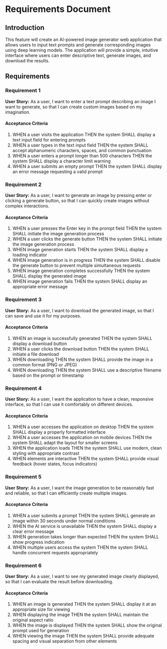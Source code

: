 # Requirements Document

## Introduction

This feature will create an AI-powered image generator web application that allows users to input text prompts and generate corresponding images using deep learning models. The application will provide a simple, intuitive interface where users can enter descriptive text, generate images, and download the results.

## Requirements

### Requirement 1

**User Story:** As a user, I want to enter a text prompt describing an image I want to generate, so that I can create custom images based on my imagination.

#### Acceptance Criteria

1. WHEN a user visits the application THEN the system SHALL display a text input field for entering prompts
2. WHEN a user types in the text input field THEN the system SHALL accept alphanumeric characters, spaces, and common punctuation
3. WHEN a user enters a prompt longer than 500 characters THEN the system SHALL display a character limit warning
4. WHEN a user submits an empty prompt THEN the system SHALL display an error message requesting a valid prompt

### Requirement 2

**User Story:** As a user, I want to generate an image by pressing enter or clicking a generate button, so that I can quickly create images without complex interactions.

#### Acceptance Criteria

1. WHEN a user presses the Enter key in the prompt field THEN the system SHALL initiate the image generation process
2. WHEN a user clicks the generate button THEN the system SHALL initiate the image generation process
3. WHEN image generation starts THEN the system SHALL display a loading indicator
4. WHEN image generation is in progress THEN the system SHALL disable the generate button to prevent multiple simultaneous requests
5. WHEN image generation completes successfully THEN the system SHALL display the generated image
6. WHEN image generation fails THEN the system SHALL display an appropriate error message

### Requirement 3

**User Story:** As a user, I want to download the generated image, so that I can save and use it for my purposes.

#### Acceptance Criteria

1. WHEN an image is successfully generated THEN the system SHALL display a download button
2. WHEN a user clicks the download button THEN the system SHALL initiate a file download
3. WHEN downloading THEN the system SHALL provide the image in a common format (PNG or JPEG)
4. WHEN downloading THEN the system SHALL use a descriptive filename based on the prompt or timestamp

### Requirement 4

**User Story:** As a user, I want the application to have a clean, responsive interface, so that I can use it comfortably on different devices.

#### Acceptance Criteria

1. WHEN a user accesses the application on desktop THEN the system SHALL display a properly formatted interface
2. WHEN a user accesses the application on mobile devices THEN the system SHALL adapt the layout for smaller screens
3. WHEN the application loads THEN the system SHALL use modern, clean styling with appropriate contrast
4. WHEN elements are interactive THEN the system SHALL provide visual feedback (hover states, focus indicators)

### Requirement 5

**User Story:** As a user, I want the image generation to be reasonably fast and reliable, so that I can efficiently create multiple images.

#### Acceptance Criteria

1. WHEN a user submits a prompt THEN the system SHALL generate an image within 30 seconds under normal conditions
2. WHEN the AI service is unavailable THEN the system SHALL display a clear error message
3. WHEN generation takes longer than expected THEN the system SHALL show progress indication
4. WHEN multiple users access the system THEN the system SHALL handle concurrent requests appropriately

### Requirement 6

**User Story:** As a user, I want to see my generated image clearly displayed, so that I can evaluate the result before downloading.

#### Acceptance Criteria

1. WHEN an image is generated THEN the system SHALL display it at an appropriate size for viewing
2. WHEN displaying the image THEN the system SHALL maintain the original aspect ratio
3. WHEN the image is displayed THEN the system SHALL show the original prompt used for generation
4. WHEN viewing the image THEN the system SHALL provide adequate spacing and visual separation from other elements